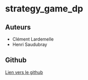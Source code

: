 # strategy_game_dp

## Auteurs

- Clément Lardemelle
- Henri Saudubray

## Github

[Lien vers le github](https://github.com/17maiga/strategy_game_dp)